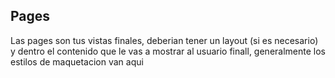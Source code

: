 ## Pages

Las pages son tus vistas finales, deberian tener un layout (si es necesario) y dentro el contenido que le vas a mostrar al usuario finall, generalmente los estilos de maquetacion van aqui